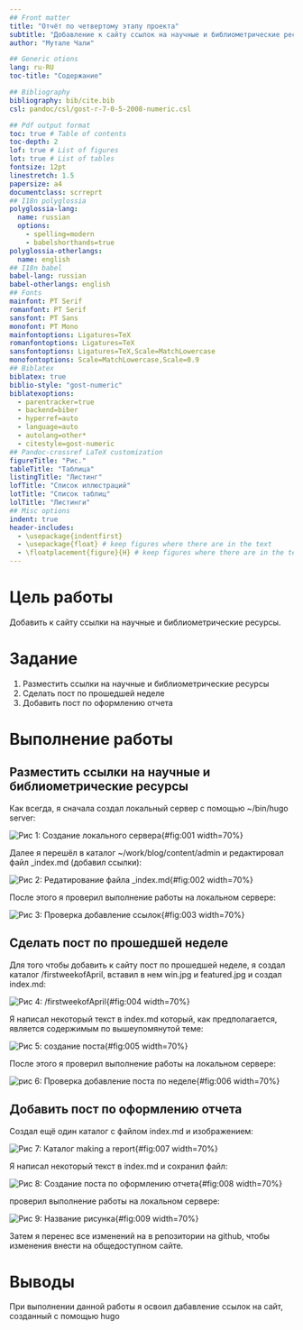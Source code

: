 ```yaml
---
## Front matter
title: "Отчёт по четвертому этапу проекта"
subtitle: "Добавление к сайту ссылок на научные и библиометрические ресурсы"
author: "Мутале Чали"

## Generic otions
lang: ru-RU
toc-title: "Содержание"

## Bibliography
bibliography: bib/cite.bib
csl: pandoc/csl/gost-r-7-0-5-2008-numeric.csl

## Pdf output format
toc: true # Table of contents
toc-depth: 2
lof: true # List of figures
lot: true # List of tables
fontsize: 12pt
linestretch: 1.5
papersize: a4
documentclass: scrreprt
## I18n polyglossia
polyglossia-lang:
  name: russian
  options:
	- spelling=modern
	- babelshorthands=true
polyglossia-otherlangs:
  name: english
## I18n babel
babel-lang: russian
babel-otherlangs: english
## Fonts
mainfont: PT Serif
romanfont: PT Serif
sansfont: PT Sans
monofont: PT Mono
mainfontoptions: Ligatures=TeX
romanfontoptions: Ligatures=TeX
sansfontoptions: Ligatures=TeX,Scale=MatchLowercase
monofontoptions: Scale=MatchLowercase,Scale=0.9
## Biblatex
biblatex: true
biblio-style: "gost-numeric"
biblatexoptions:
  - parentracker=true
  - backend=biber
  - hyperref=auto
  - language=auto
  - autolang=other*
  - citestyle=gost-numeric
## Pandoc-crossref LaTeX customization
figureTitle: "Рис."
tableTitle: "Таблица"
listingTitle: "Листинг"
lofTitle: "Список иллюстраций"
lotTitle: "Список таблиц"
lolTitle: "Листинги"
## Misc options
indent: true
header-includes:
  - \usepackage{indentfirst}
  - \usepackage{float} # keep figures where there are in the text
  - \floatplacement{figure}{H} # keep figures where there are in the text
---
```


# Цель работы

Добавить к сайту ссылки на научные и библиометрические ресурсы.

# Задание

1. Разместить ссылки на научные и библиометрические ресурсы
2. Сделать пост по прошедшей неделе
3. Добавить пост по оформлению отчета

# Выполнение работы

## Разместить ссылки на научные и библиометрические ресурсы

Как всегда, я сначала создал локальный сервер с помощью ~/bin/hugo server:

![Рис 1: Cоздание локального сервера](image/1.PNG){#fig:001 width=70%}

Далее я перешёл в каталог ~/work/blog/content/admin и редактировал файл _index.md (добавил ссылки):

![Рис 2: Редатирование файла _index.md](image/2.PNG){#fig:002 width=70%}

После этого я проверил выполнение работы на локальном сервере: 

![Рис 3: Проверка добавление ссылок](image/3.PNG){#fig:003 width=70%}

## Сделать пост по прошедшей неделе

Для того чтобы добавить к сайту пост по прошедшей неделе, я создал каталог /firstweekofApril, вставил в нем win.jpg и featured.jpg и создал index.md:

![Рис 4: /firstweekofApril](image/4.PNG){#fig:004 width=70%}

Я написал некоторый текст в index.md который, как предполагается, является содержимым по вышеупомянутой теме:

![Рис 5: создание поста](image/5.PNG){#fig:005 width=70%}

После этого я проверил выполнение работы на локальном сервере:

![рис 6: Проверка добавление поста по неделе](image/6.PNG){#fig:006 width=70%}

## Добавить пост по оформлению отчета

Создал ещё один каталог с файлом index.md и изображением:

![Рис 7: Каталог making a report](image/7.PNG){#fig:007 width=70%}

Я написал некоторый текст в index.md и сохранил файл:

![Рис 8: Создание поста по оформлению отчета](image/8.PNG){#fig:008 width=70%}

проверил выполнение работы на локальном сервере:

![Рис 9: Название рисунка](image/9.PNG){#fig:009 width=70%}

Затем я перенес все изменений на в репозитории на github, чтобы изменения внести на общедоступном сайте.

# Выводы

При выполнении данной работы я освоил дабавление ссылок на сайт, созданный с помощью hugo
